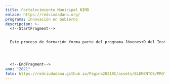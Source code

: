 ```yaml
---
title: Fortalecimiento Municipal NIMD
enlace: https://redciudadana.org/
programa: Innovación en Gobierno
descripcion: >-
  <!--StartFragment-->


  Este proceso de formación forma parte del programa Jóvenes+D del Instituto Holandés para la Democracia Multipartidaria (NIMD) organizado por Red Ciudadana permite a los participantes conocer teoría y aplicar casos prácticos sobre temas que actualmente marcan tendencia para mejorar la gobernabilidad y democracia a nivel municipal.




  <!--EndFragment-->
ano: "2021"
foto: https://redciudadana.github.io/Pagina2021RC/assets/ELEMENTOS/PROYECTOS/14_Fortalecimiento%20Municipal%20NIMD.jpg
---
```

